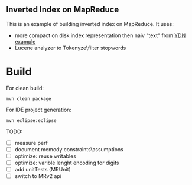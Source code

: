 Inverted Index on MapReduce
---------------------------

This is an example of building inverted index on MapReduce.
It uses:
 - more compact on disk index representation then naiv "text" from [YDN example](https://developer.yahoo.com/hadoop/tutorial/module4.html)
 - Lucene analyzer to Tokenyze\filter stopwords



Build
=====
For clean build:
```
mvn clean package
```
For IDE project generation:
```
mvn eclipse:eclipse
```

TODO:
 - [ ] measure perf
 - [ ] document memody constraints\assumptions
 - [ ] optimize: reuse writables
 - [ ] optimize: varible lenght encoding for digits
 - [ ] add unitTests (MRUnit)
 - [ ] switch to MRv2 api
